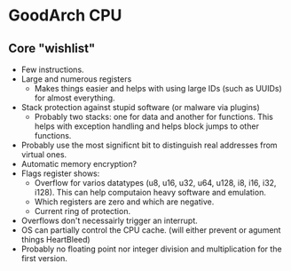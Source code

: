 # GoodArch CPU

## Core "wishlist"

  * Few instructions.
  * Large and numerous registers
    * Makes things easier and helps with using large IDs (such as UUIDs) for almost everything.
  * Stack protection against stupid software (or malware via plugins)
    * Probably two stacks: one for data and another for functions. This helps with exception handling and helps block jumps to other functions.
  * Probably use the most significnt bit to distinguish real addresses from virtual ones.
  * Automatic memory encryption?
  * Flags register shows:
    * Overflow for varios datatypes (u8, u16, u32, u64, u128, i8, i16, i32, i128). This can help computaion heavy software and emulation.
    * Which registers are zero and which are negative.
    * Current ring of protection.
  * Overflows don't necessairly trigger an interrupt.
  * OS can partially control the CPU cache. (will either prevent or agument things HeartBleed)
  * Probably no floating point nor integer division and multiplication for the first version.
